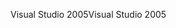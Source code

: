 <span data-ttu-id="580eb-101">Visual Studio 2005</span><span class="sxs-lookup"><span data-stu-id="580eb-101">Visual Studio 2005</span></span>